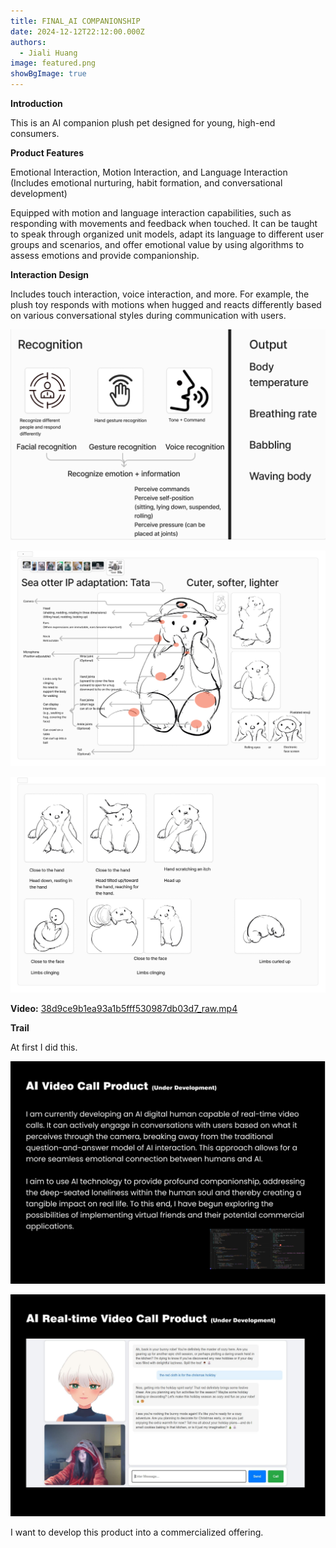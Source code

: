 ```yaml
---
title: FINAL_AI COMPANIONSHIP
date: 2024-12-12T22:12:00.000Z
authors:
  - Jiali Huang
image: featured.png
showBgImage: true
---
```

**Introduction**

This is an AI companion plush pet designed for young, high-end consumers.

**Product Features**

Emotional Interaction, Motion Interaction, and Language Interaction
  (Includes emotional nurturing, habit formation, and conversational development)

Equipped with motion and language interaction capabilities, such as responding with movements and feedback when touched. It can be taught to speak through organized unit models, adapt its language to different user groups and scenarios, and offer emotional value by using algorithms to assess emotions and provide companionship.

**Interaction Design**

Includes touch interaction, voice interaction, and more. For example, the plush toy responds with motions when hugged and reacts differently based on various conversational styles during communication with users.

![](ba36dcfed6763429cd0381d2277f859.png)

![](造型-关节设置.png)

![](应用场景.png)

**Video:**[](https://1drv.ms/v/c/314ba15a9b23cde5/EcA3ic__0GdFkI_IoiJ5GswBYOJthC_gI6eUWoHF2UEoaQ?e=LZU4Bo)
[38d9ce9b1ea93a1b5fff530987db03d7_raw.mp4](https://1drv.ms/v/c/314ba15a9b23cde5/EcA3ic__0GdFkI_IoiJ5GswBYOJthC_gI6eUWoHF2UEoaQ?e=tY3vvY)
[](https://1drv.ms/v/c/314ba15a9b23cde5/EcA3ic__0GdFkI_IoiJ5GswBYOJthC_gI6eUWoHF2UEoaQ?e=LZU4Bo)





**Trail**

At first I did this.

![](6914e00efa73771c56cb77fefd88308.png)

![](48030cda105ab168e81ef8dd61660bd.png)

I want to develop this product into a commercialized offering.

